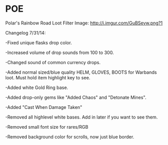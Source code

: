 # POE
Polar's Rainbow Road Loot Filter
Image: http://i.imgur.com/GuBSevw.png?1

Changelog 7/31/14:

-Fixed unique flasks drop color.

-Increased volume of drop sounds from 100 to 300.

-Changed sound of common currency drops.

-Added normal sized/blue quality HELM, GLOVES, BOOTS for Warbands loot. Must hold item highlight key to see.

-Added white Gold Ring base.

-Added drop-only gems like "Added Chaos" and "Detonate Mines".

-Added "Cast When Damage Taken"

-Removed all highlevel white bases. Add in later if you want to see them.

-Removed small font size for rares/RGB

-Removed background color for scrolls, now just blue border.


